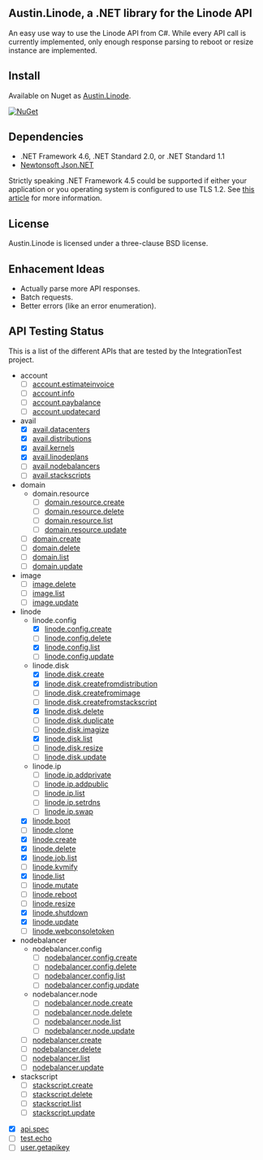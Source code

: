 Austin.Linode, a .NET library for the Linode API
------------------------------------------------

An easy use way to use the Linode API from C#.  While every API call is currently
implemented, only enough response parsing to reboot or resize instance are implemented.

Install
-------

Available on Nuget as [Austin.Linode](https://www.nuget.org/packages/Austin.Linode/).

[![NuGet](https://img.shields.io/nuget/v/Austin.Linode.svg)](https://www.nuget.org/packages/Austin.Linode/)

Dependencies
------------

 - .NET Framework 4.6, .NET Standard 2.0, or .NET Standard 1.1
 - [Newtonsoft Json.NET](http://www.newtonsoft.com/json)

Strictly speaking .NET Framework 4.5 could be supported if either your application or you operating
system is configured to use TLS 1.2. See
[this article](https://docs.microsoft.com/en-us/dotnet/framework/network-programming/tls)
for more information.

License
-------

Austin.Linode is licensed under a three-clause BSD license.

Enhacement Ideas
----------------

 - Actually parse more API responses.
 - Batch requests.
 - Better errors (like an error enumeration).

API Testing Status
------------------

This is a list of the different APIs that are tested by the IntegrationTest project.

- account
  - [ ] [account.estimateinvoice](https://www.linode.com/api/account/account.estimateinvoice)
  - [ ] [account.info](https://www.linode.com/api/account/account.info)
  - [ ] [account.paybalance](https://www.linode.com/api/account/account.paybalance)
  - [ ] [account.updatecard](https://www.linode.com/api/account/account.updatecard)
- avail
  - [x] [avail.datacenters](https://www.linode.com/api/utility/avail.datacenters)
  - [x] [avail.distributions](https://www.linode.com/api/utility/avail.distributions)
  - [x] [avail.kernels](https://www.linode.com/api/utility/avail.kernels)
  - [x] [avail.linodeplans](https://www.linode.com/api/utility/avail.linodeplans)
  - [ ] [avail.nodebalancers](https://www.linode.com/api/utility/avail.nodebalancers)
  - [ ] [avail.stackscripts](https://www.linode.com/api/utility/avail.stackscripts)
- domain
  - domain.resource
    - [ ] [domain.resource.create](https://www.linode.com/api/domain/domain.resource.create)
    - [ ] [domain.resource.delete](https://www.linode.com/api/domain/domain.resource.delete)
    - [ ] [domain.resource.list](https://www.linode.com/api/domain/domain.resource.list)
    - [ ] [domain.resource.update](https://www.linode.com/api/domain/domain.resource.update)
  - [ ] [domain.create](https://www.linode.com/api/domain/domain.create)
  - [ ] [domain.delete](https://www.linode.com/api/domain/domain.delete)
  - [ ] [domain.list](https://www.linode.com/api/domain/domain.list)
  - [ ] [domain.update](https://www.linode.com/api/domain/domain.update)
- image
  - [ ] [image.delete](https://www.linode.com/api/image/image.delete)
  - [ ] [image.list](https://www.linode.com/api/image/image.list)
  - [ ] [image.update](https://www.linode.com/api/image/image.update)
- linode
  - linode.config
    - [x] [linode.config.create](https://www.linode.com/api/linode/linode.config.create)
    - [ ] [linode.config.delete](https://www.linode.com/api/linode/linode.config.delete)
    - [x] [linode.config.list](https://www.linode.com/api/linode/linode.config.list)
    - [ ] [linode.config.update](https://www.linode.com/api/linode/linode.config.update)
  - linode.disk
    - [x] [linode.disk.create](https://www.linode.com/api/linode/linode.disk.create)
    - [x] [linode.disk.createfromdistribution](https://www.linode.com/api/linode/linode.disk.createfromdistribution)
    - [ ] [linode.disk.createfromimage](https://www.linode.com/api/linode/linode.disk.createfromimage)
    - [ ] [linode.disk.createfromstackscript](https://www.linode.com/api/linode/linode.disk.createfromstackscript)
    - [x] [linode.disk.delete](https://www.linode.com/api/linode/linode.disk.delete)
    - [ ] [linode.disk.duplicate](https://www.linode.com/api/linode/linode.disk.duplicate)
    - [ ] [linode.disk.imagize](https://www.linode.com/api/linode/linode.disk.imagize)
    - [x] [linode.disk.list](https://www.linode.com/api/linode/linode.disk.list)
    - [ ] [linode.disk.resize](https://www.linode.com/api/linode/linode.disk.resize)
    - [ ] [linode.disk.update](https://www.linode.com/api/linode/linode.disk.update)
  - linode.ip
    - [ ] [linode.ip.addprivate](https://www.linode.com/api/linode/linode.ip.addprivate)
    - [ ] [linode.ip.addpublic](https://www.linode.com/api/linode/linode.ip.addpublic)
    - [ ] [linode.ip.list](https://www.linode.com/api/linode/linode.ip.list)
    - [ ] [linode.ip.setrdns](https://www.linode.com/api/linode/linode.ip.setrdns)
    - [ ] [linode.ip.swap](https://www.linode.com/api/linode/linode.ip.swap)
  - [x] [linode.boot](https://www.linode.com/api/linode/linode.boot)
  - [ ] [linode.clone](https://www.linode.com/api/linode/linode.clone)
  - [x] [linode.create](https://www.linode.com/api/linode/linode.create)
  - [x] [linode.delete](https://www.linode.com/api/linode/linode.delete)
  - [x] [linode.job.list](https://www.linode.com/api/linode/linode.job.list)
  - [ ] [linode.kvmify](https://www.linode.com/api/linode/linode.kvmify)
  - [x] [linode.list](https://www.linode.com/api/linode/linode.list)
  - [ ] [linode.mutate](https://www.linode.com/api/linode/linode.mutate)
  - [ ] [linode.reboot](https://www.linode.com/api/linode/linode.reboot)
  - [ ] [linode.resize](https://www.linode.com/api/linode/linode.resize)
  - [x] [linode.shutdown](https://www.linode.com/api/linode/linode.shutdown)
  - [x] [linode.update](https://www.linode.com/api/linode/linode.update)
  - [ ] [linode.webconsoletoken](https://www.linode.com/api/linode/linode.webconsoletoken)
- nodebalancer
  - nodebalancer.config
    - [ ] [nodebalancer.config.create](https://www.linode.com/api/nodebalancer/nodebalancer.config.create)
    - [ ] [nodebalancer.config.delete](https://www.linode.com/api/nodebalancer/nodebalancer.config.delete)
    - [ ] [nodebalancer.config.list](https://www.linode.com/api/nodebalancer/nodebalancer.config.list)
    - [ ] [nodebalancer.config.update](https://www.linode.com/api/nodebalancer/nodebalancer.config.update)
  - nodebalancer.node
    - [ ] [nodebalancer.node.create](https://www.linode.com/api/nodebalancer/nodebalancer.node.create)
    - [ ] [nodebalancer.node.delete](https://www.linode.com/api/nodebalancer/nodebalancer.node.delete)
    - [ ] [nodebalancer.node.list](https://www.linode.com/api/nodebalancer/nodebalancer.node.list)
    - [ ] [nodebalancer.node.update](https://www.linode.com/api/nodebalancer/nodebalancer.node.update)
  - [ ] [nodebalancer.create](https://www.linode.com/api/nodebalancer/nodebalancer.create)
  - [ ] [nodebalancer.delete](https://www.linode.com/api/nodebalancer/nodebalancer.delete)
  - [ ] [nodebalancer.list](https://www.linode.com/api/nodebalancer/nodebalancer.list)
  - [ ] [nodebalancer.update](https://www.linode.com/api/nodebalancer/nodebalancer.update)
- stackscript
  - [ ] [stackscript.create](https://www.linode.com/api/stackscript/stackscript.create)
  - [ ] [stackscript.delete](https://www.linode.com/api/stackscript/stackscript.delete)
  - [ ] [stackscript.list](https://www.linode.com/api/stackscript/stackscript.list)
  - [ ] [stackscript.update](https://www.linode.com/api/stackscript/stackscript.update)
- [x] [api.spec](https://www.linode.com/api/utility/api.spec)
- [ ] [test.echo](https://www.linode.com/api/utility/test.echo)
- [ ] [user.getapikey](https://www.linode.com/api/user/user.getapikey)
